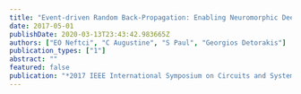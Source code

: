 ```yaml
---
title: "Event-driven Random Back-Propagation: Enabling Neuromorphic Deep Learning Machines"
date: 2017-05-01
publishDate: 2020-03-13T23:43:42.983665Z
authors: ["EO Neftci", "C Augustine", "S Paul", "Georgios Detorakis"]
publication_types: ["1"]
abstract: ""
featured: false
publication: "*2017 IEEE International Symposium on Circuits and Systems*"
---
```


